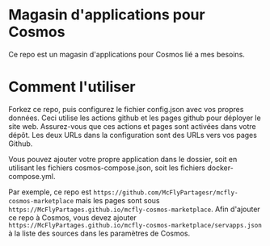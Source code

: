 # Magasin d'applications pour Cosmos

Ce repo est un magasin d'applications pour Cosmos lié a mes besoins.

# Comment l'utiliser

Forkez ce repo, puis configurez le fichier config.json avec vos propres données. Ceci utilise les actions github et les pages github pour déployer le site web. Assurez-vous que ces actions et pages sont activées dans votre dépôt. Les deux URLs dans la configuration sont des URLs vers vos pages Github.

Vous pouvez ajouter votre propre application dans le dossier, soit en utilisant les fichiers cosmos-compose.json, soit les fichiers docker-compose.yml.

Par exemple, ce repo est `https://github.com/McFlyPartagesr/mcfly-cosmos-marketplace` mais les pages sont sous `https://McFlyPartages.github.io/mcfly-cosmos-marketplace`. Afin d'ajouter ce repo à Cosmos, vous devez ajouter `https://McFlyPartages.github.io/mcfly-cosmos-marketplace/servapps.json` à la liste des sources dans les paramètres de Cosmos.


